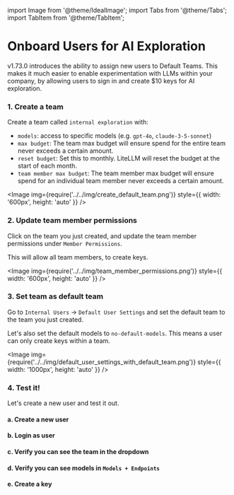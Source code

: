 import Image from '@theme/IdealImage';
import Tabs from '@theme/Tabs';
import TabItem from '@theme/TabItem';

# Onboard Users for AI Exploration

v1.73.0 introduces the ability to assign new users to Default Teams. This makes it much easier to enable experimentation with LLMs within your company, by allowing users to sign in and create $10 keys for AI exploration. 


### 1. Create a team

Create a team called `internal exploration` with:
- `models`:  access to specific models (e.g. `gpt-4o`, `claude-3-5-sonnet`)
- `max budget`: The team max budget will ensure spend for the entire team never exceeds a certain amount. 
- `reset budget`: Set this to monthly. LiteLLM will reset the budget at the start of each month. 
- `team member max budget`: The team member max budget will ensure spend for an individual team member never exceeds a certain amount. 

<Image img={require('../../img/create_default_team.png')}  style={{ width: '600px', height: 'auto' }} />

### 2. Update team member permissions

Click on the team you just created, and update the team member permissions under `Member Permissions`.

This will allow all team members, to create keys. 

<Image img={require('../../img/team_member_permissions.png')}  style={{ width: '600px', height: 'auto' }} />


### 3. Set team as default team

Go to `Internal Users` -> `Default User Settings` and set the default team to the team you just created. 

Let's also set the default models to `no-default-models`. This means a user can only create keys within a team.

<Image img={require('../../img/default_user_settings_with_default_team.png')}  style={{ width: '1000px', height: 'auto' }} />

### 4. Test it! 

Let's create a new user and test it out. 

#### a. Create a new user

#### b. Login as user 

#### c. Verify you can see the team in the dropdown

#### d. Verify you can see models in `Models + Endpoints`

#### e. Create a key 